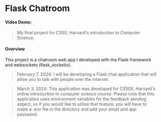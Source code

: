 # Flask Chatroom
#### Video Demo:  <URL HERE>
> My final project for CS50, Harvard's introduction to Computer Science.

#### Overview
This project is a chatroom web app I developed with the Flask framework and websockets (flask_socketio). 

>February 7, 2024:
I will be developing a Flask chat application that will allow you to talk with people over the internet.

>March 3, 2024:
This application was developed for CS50X, Harvard's online introduction to computer science course. 
Please note that this application uses environment variables for the feedback sending aspect, so if
you would like to utilise that feature, you will have to make a .env file in the directory and add
your email and app password.
